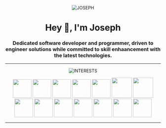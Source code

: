 <div align="center">
  <img src="https://github.com/josephchay/josephchay/assets/136827046/0f2b5989-fd0d-4991-a8f5-57d2f24e31f9" alt="JOSEPH">
</div>

<h1 align="center">Hey 👋, I'm Joseph</h1>
<h3 align="center">Dedicated software developer and programmer, driven to engineer solutions while committed to skill enhaancement with the latest technologies.</h3>

---

<p align="center">
    <img src="https://github.com/josephchay/josephchay/assets/136827046/972e4131-b021-41fd-8efd-f4fa4cdbf2e9" alt="INTERESTS">
<p align="center">

<img src="https://www.vectorlogo.zone/logos/adobe_illustrator/adobe_illustrator-icon.svg" width="60">
<img src="https://www.vectorlogo.zone/logos/reactjs/reactjs-icon.svg" width="60">
<img src="https://www.vectorlogo.zone/logos/laravel/laravel-icon.svg" width="60">
<img src="https://www.vectorlogo.zone/logos/mongodb/mongodb-icon.svg" width="60">
<img src="https://www.vectorlogo.zone/logos/w3_html5/w3_html5-icon.svg" width="60">
<img src="https://www.vectorlogo.zone/logos/w3_css/w3_css-icon.svg" width="65">
<img src="https://www.vectorlogo.zone/logos/nodejs/nodejs-icon.svg" width="65">
<img src="https://www.vectorlogo.zone/logos/typescriptlang/typescriptlang-icon.svg" width="60">
<img src="https://www.vectorlogo.zone/logos/java/java-icon.svg" width="60">
<img src="https://www.vectorlogo.zone/logos/flutterio/flutterio-icon.svg" width="60">
<img src="https://www.vectorlogo.zone/logos/dartlang/dartlang-icon.svg" width="60">
<img src="https://www.vectorlogo.zone/logos/python/python-icon.svg" width="60">
<img src="https://www.vectorlogo.zone/logos/firebase/firebase-icon.svg" width="60">
<img src="https://www.vectorlogo.zone/logos/android/android-icon.svg" width="60">

---
